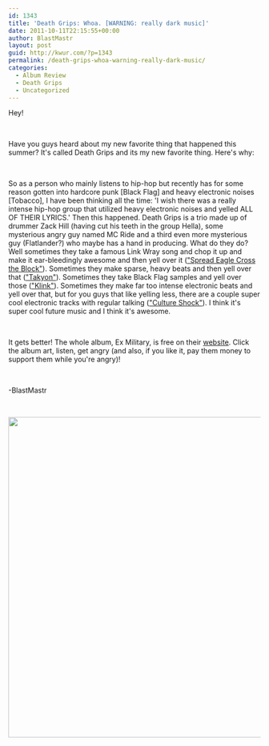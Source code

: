 ```yaml
---
id: 1343
title: 'Death Grips: Whoa. [WARNING: really dark music]'
date: 2011-10-11T22:15:55+00:00
author: BlastMastr
layout: post
guid: http://kwur.com/?p=1343
permalink: /death-grips-whoa-warning-really-dark-music/
categories:
  - Album Review
  - Death Grips
  - Uncategorized
---
```

<div class="pf-content">
  <p>
  </p>
  
  <p style="margin-bottom: 0in;">
    Hey!
  </p>
  
  <p>
    &nbsp;
  </p>
  
  <p>
    Have you guys heard about my new favorite thing that happened this summer? It's called Death Grips and its my new favorite thing. Here's why:
  </p>
  
  <p>
    &nbsp;
  </p>
  
  <p style="margin-bottom: 0in;">
    So as a person who mainly listens to hip-hop but recently has for some reason gotten into hardcore punk [Black Flag] and heavy electronic noises [Tobacco], I have been thinking all the time: 'I wish there was a really intense hip-hop group that utilized heavy electronic noises and yelled ALL OF THEIR LYRICS.' Then this happened. Death Grips is a trio made up of drummer Zack Hill (having cut his teeth in the group Hella), some mysterious angry guy named MC Ride and a third even more mysterious guy (Flatlander?) who maybe has a hand in producing. What do they do? Well sometimes they take a famous Link Wray song and chop it up and make it ear-bleedingly awesome and then yell over it (<a href="http://youtu.be/Vd1-P-R_f-0">"Spread Eagle Cross the Block"</a>). Sometimes they make sparse, heavy beats and then yell over that (<a href="http://youtu.be/89F5fpvwPr0">"Takyon"</a>). Sometimes they take Black Flag samples and yell over those (<a href="http://youtu.be/DaE8cMt_8iU">"Klink"</a>). Sometimes they make far too intense electronic beats and yell over that, but for you guys that like yelling less, there are a couple super cool electronic tracks with regular talking (<a href="http://youtu.be/WnsI67bHpmk">"Culture Shock"</a>). I think it's super cool future music and I think it's awesome.
  </p>
  
  <p style="margin-bottom: 0in;">
    &nbsp;
  </p>
  
  <p style="margin-bottom: 0in;">
    It gets better! The whole album, Ex Military, is free on their <a href="http://thirdworlds.net/">website</a>. Click the album art, listen, get angry (and also, if you like it, pay them money to support them while you're angry)!
  </p>
  
  <p style="margin-bottom: 0in;">
    &nbsp;
  </p>
  
  <p style="margin-bottom: 0in;">
    -BlastMastr
  </p>
  
  <p style="margin-bottom: 0in;">
    &nbsp;
  </p>
  
  <p style="margin-bottom: 0in;">
    <a href="http://thirdworlds.net/files/Death%20Grips%20-%20Exmilitary.zip"><img alt="" src="http://thirdworlds.net/img/exmilitary640.jpg" style="width: 640px; height: 640px;" /></a>
  </p>
</div>